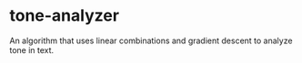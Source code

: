 # tone-analyzer
An algorithm that uses linear combinations and gradient descent to analyze tone in text.
